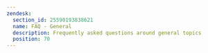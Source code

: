 ```yaml
---
zendesk:
  section_id: 25590193838621
  name: FAQ - General
  description: Frequently asked questions around general topics
  position: 70
---
```

